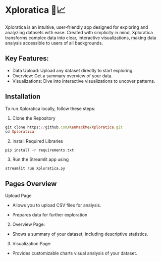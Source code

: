 # Xploratica 🚀📈
Xploratica is an intuitive, user-friendly app designed for exploring and analyzing datasets with ease. Created with simplicity in mind, Xploratica transforms complex data into clear, interactive visualizations, making data analysis accessible to users of all backgrounds.

## Key Features:

- Data Upload: Upload any dataset directly to start exploring.
- Overview: Get a summary overview of your data.
- Visualizations: Dive into interactive visualizations to uncover patterns.

## Installation  
To run Xploratica locally, follow these steps:

1. Clone the Repository
```rb
git clone https://github.com/KenMackMe/Xploratica.git
cd Xploratica
```
  
2. Install Required Libraries

```
pip install -r requirements.txt
```

3. Run the Streamlit app using

```
streamlit run Xploratica.py
```

## Pages Overview  
Upload Page

- Allows you to upload CSV files for analysis.  

- Prepares data for further exploration

2. Overview Page:

- Shows a summary of your dataset, including descriptive statistics.  

3. Visualization Page:

- Provides customizable charts visual analysis of your dataset.
